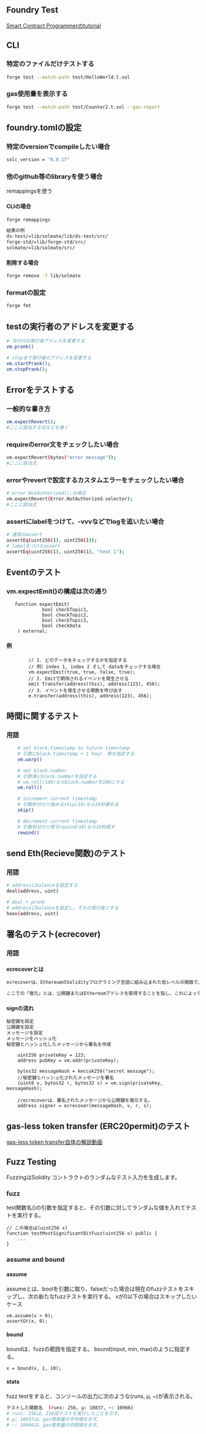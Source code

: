 ## Foundry Test
[Smart Contract Programmerのtutorial](https://www.youtube.com/watch?v=tgs5q-GJmg4&list=PLO5VPQH6OWdUrKEWPF07CSuVm3T99DQki)

## CLI
### 特定のファイルだけテストする
```bash
forge test --match-path test/HelloWorld.t.sol
```

### gas使用量を表示する
```bash
forge test --match-path test/Counter2.t.sol --gas-report
```


## foundry.tomlの設定
### 特定のversionでcompileしたい場合
```bash
solc_version = "0.8.17"
```

### 他のgithub等のlibraryを使う場合
remappingsを使う

#### CLIの場合
```bash
forge remappings
```
```bash
結果の例
ds-test/=lib/solmate/lib/ds-test/src/
forge-std/=lib/forge-std/src/
solmate/=lib/solmate/src/
```

#### 削除する場合
```bash
forge remove -f lib/solmate
```


### formatの設定
```bash
forge fmt
```

## testの実行者のアドレスを変更する
```bash
# 次の行の実行者アドレスを変更する
vm.prank()

# stopまで実行者のアドレスを変更する
vm.startPrank();
vm.stopPrank();
```

## Errorをテストする
### 一般的な書き方
```bash
vm.expectRevert();
#ここに該当する式などを書く
``` 

### requireのerror文をチェックしたい場合
```bash
vm.expectRevert(bytes("error message"));
#ここに該当式
```
### errorやrevertで設定するカスタムエラーをチェックしたい場合
```bash
# error NotAuthorized();の場合
vm.expectRevert(Error.NotAuthorized.selector);
#ここに該当式
```
### assertにlabelをつけて、-vvvなどでlogを追いたい場合
```bash
# 通常のassert
assertEq(uint256(1), uint256(1));
# labelをつけたassert
assertEq(uint256(1), uint256(1), "test 1");
```

## Eventのテスト

### vm.expectEmit()の構成は次の通り
```solidity
   function expectEmit(
             bool checkTopic1,
             bool checkTopic2,
             bool checkTopic3,
             bool checkData
    ) external;
```
#### 例
```solidity
        // 1. どのデータをチェックするかを指定する
        // 例）index 1, index 2 そして dataをチェックする場合
        vm.expectEmit(true, true, false, true);
        // 2. Emitで期待されるイベントを発生させる
        emit Transfer(address(this), address(123), 456);
        // 3. イベントを発生させる関数を呼び出す
        e.transfer(address(this), address(123), 456);
```

## 時間に関するテスト

### 用語
```bash
    # set block.timestamp to future timestamp
    # 引数にblock.timestamp + 1 hour　等を指定する
    vm.warp()

    # set block.number
    # 引数値にblock.numberを指定する
    # vm.roll(100)ならblock.numberを100にする
    vm.roll()

    # increment current timestamp
    # 引数秒分だけ進めるskip(10)なら10秒進める
    skip()

    # decrement current timestamp
    # 引数秒分だけ戻すrewind(10)なら10秒戻す
    rewind()
```

## send Eth(Recieve関数)のテスト
### 用語
```bash
# addressにbalanceを設定する
deal(address, uint)

# deal + prank
# addressにbalanceを設定し、それの実行者とする
hoax(address, uint)

```

## 署名のテスト(ecrecover)
### 用語
#### ecrecoverとは
```bash
ecrecoverは、EthereumのSolidityプログラミング言語に組み込まれた低レベルの関数で、楕円曲線デジタル署名アルゴリズム（ECDSA）を利用して署名から公開鍵を復元するのに使用されます。これは、特定のデータが特定のアドレス/個人によって署名されたことを検証する際に、非常に重要な機能です。

ここでの「復元」とは、公開鍵またはEthereumアドレスを取得することを指し、これによってその署名が特定のアカウントにリンクされたものであることを確認できます。
```

#### signの流れ
```bash
秘密鍵を設定
公開鍵を設定
メッセージを設定
メッセージをハッシュ化
秘密鍵とハッシュ化したメッセージから署名を作成
```

```solidity
    uint256 privateKey = 123;
    address pubKey = vm.addr(privateKey);

    bytes32 messageHash = keccak256("secret message");
    //秘密鍵とハッシュ化されたメッセージを署名
    (uint8 v, bytes32 r, bytes32 s) = vm.sign(privateKey, messageHash);
    
    //ecrecoverは、署名されたメッセージから公開鍵を復元する。
    address signer = ecrecover(messageHash, v, r, s);
```

## gas-less token transfer (ERC20permit)のテスト
[gas-less token transfer自体の解説動画](https://www.youtube.com/watch?v=rucZrL1nOO8)


## Fuzz Testing

FuzzingはSolidity コントラクトのランダムなテスト入力を生成します。

### fuzz
test関数名()の引数を指定すると、その引数に対してランダムな値を入れてテストを実行する。
```solidity
// この場合は(uint256 x)
function testMostSignificantBitFuzz(uint256 x) public {
    ...
}
```

### assume and bound
#### assume
assumeとは、boolを引数に取り、falseだった場合は現在のfuzzテストをスキップし、次の新たなfuzzテストを実行する。
xが0以下の場合はスキップしたいケース
```solidity
vm.assume(x > 0);
assertGt(x, 0);
```

#### bound
boundは、fuzzの範囲を指定する。
bound(input, min, max)のように指定する。
```solidity
x = bound(x, 1, 10);
```

#### stats
fuzz testをすると、コンソールの出力に次のような(runs, μ, ~)が表示される。
```bash
テストした関数名  (runs: 256, μ: 10837, ~: 10966)
# runs: 256は、256回テストを実行したことを示す。
# μ: 10837は、gas使用量の平均値を示す。
# ~: 10966は、gas使用量の中間値を示す。
```
